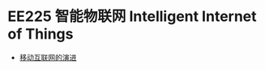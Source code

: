 # EE225 智能物联网 Intelligent Internet of Things

- [移动互联网的演进](./Chapters/Chpt01-EvolutionOfMobileNetwork.md)
